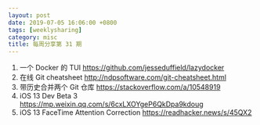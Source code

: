 ```yaml
---
layout: post
date: 2019-07-05 16:06:00 +0800
tags: [weeklysharing]
category: misc
title: 每周分享第 31 期
---
```


1. 一个 Docker 的 TUI https://github.com/jesseduffield/lazydocker
2. 在线 Git cheatsheet http://ndpsoftware.com/git-cheatsheet.html
3. 带历史合并两个 Git 仓库 https://stackoverflow.com/a/10548919
4. iOS 13 Dev Beta 3 https://mp.weixin.qq.com/s/6cxLXOYgeP6QkDpa9kdoug
5. iOS 13 FaceTime Attention Correction https://readhacker.news/s/45QX2

